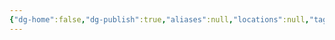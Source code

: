 ```yaml
---
{"dg-home":false,"dg-publish":true,"aliases":null,"locations":null,"tag":null,"date":null,"title":"national guard","permalink":"/national-guard/","dgHomeLink":true,"dgPassFrontmatter":true}
---
```


